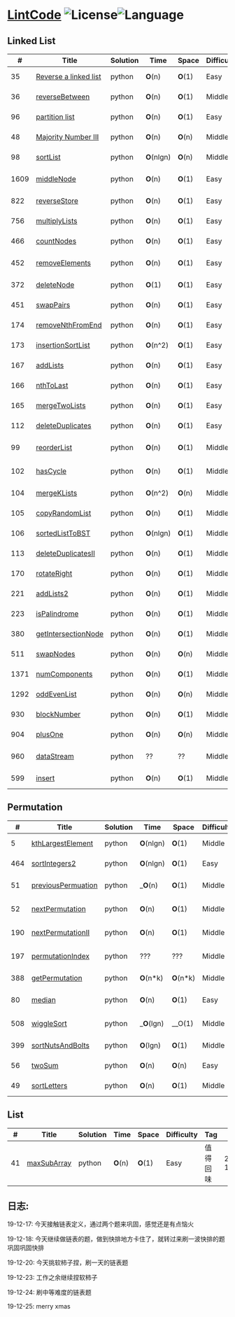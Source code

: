 # [LintCode][1] ![License][2]![Language][3]

## Linked List

| # | Title | Solution | Time | Space | Difficulty | Tag | Date |
|---| ----- | -------- | ---- | ----- | ---------- | --- | ---- |
|35|[Reverse a linked list][4]|python|__O__(n)|__O__(1)|Easy||2019-12-17|
|36|[reverseBetween][5]|python|__O__(n)|__O__(1)|Middle||2019-12-17|
|96|[partition list][6]|python|__O__(n)|__O__(1)|Easy||2019-12-18|
|48|[Majority Number III][7]|python|__O__(n)|__O__(n)|Middle||2019-12-18|
|98|[sortList][10]|python|__O__(nlgn)|__O__(n)|Middle|快排|2019-12-18|
|1609|[middleNode][12]|python|__O__(n)|__O__(1)|Easy|快慢指针|2019-12-20|
|822|[reverseStore][13]|python|__O__(n)|__O__(1)|Easy||2019-12-20|
|756|[multiplyLists][14]|python|__O__(n)|__O__(1)|Easy||2019-12-20|
|466|[countNodes][15]|python|__O__(n)|__O__(1)|Easy||2019-12-20|
|452|[removeElements][16]|python|__O__(n)|__O__(1)|Easy|链表删除元素|2019-12-20|
|372|[deleteNode][17]|python|__O__(1)|__O__(1)|Easy||2019-12-20|
|451|[swapPairs][18]|python|__O__(n)|__O__(1)|Easy||2019-12-20|
|174|[removeNthFromEnd][19]|python|__O__(n)|__O__(1)|Easy||2019-12-20|
|173|[insertionSortList][20]|python|__O__(n^2)|__O__(1)|Easy|2019-12-23|
|167|[addLists][21]|python|__O__(n)|__O__(1)|Easy||2019-12-23|
|166|[nthToLast][22]|python|__O__(n)|__O__(1)|Easy||2019-12-23|
|165|[mergeTwoLists][23]|python|__O__(n)|__O__(1)|Easy||2019-12-23|
|112|[deleteDuplicates][24]|python|__O__(n)|__O__(1)|Easy||2019-12-23|
|99|[reorderList][25]|python|__O__(n)|__O__(1)|Middle|值得回味|2019-12-24|
|102|[hasCycle][26]|python|__O__(n)|__O__(1)|Middle|有趣、经典|2019-12-24|
|104|[mergeKLists][27]|python|__O__(n^2)|__O__(n)|Middle||2019-12-24|
|105|[copyRandomList][28]|python|__O__(n)|__O__(1)|Middle|深拷贝|2019-12-24|
|106|[sortedListToBST][29]|python|__O__(nlgn)|__O__(1)|Middle||2019-12-24|
|113|[deleteDuplicatesII][30]|python|__O__(n)|__O__(1)|Middle||2019-12-24|
|170|[rotateRight][31]|python|__O__(n)|__O__(1)|Middle||2019-12-25|
|221|[addLists2][32]|python|__O__(n)|__O__(1)|Middle||2019-12-25|
|223|[isPalindrome][33]|python|__O__(n)|__O__(1)|Middle||2019-12-25|
|380|[getIntersectionNode][34]|python|__O__(n)|__O__(1)|Middle||2019-12-25|
|511|[swapNodes][35]|python|__O__(n)|__O__(n)|Middle||2019-12-25|
|1371|[numComponents][36]|python|__O__(n)|__O__(1)|Middle|有意思|2019-12-25|
|1292|[oddEvenList][37]|python|__O__(n)|__O__(n)|Middle||2019-12-25|
|930|[blockNumber][38]|python|__O__(n)|__O__(1)|Middle||2019-12-25|
|904|[plusOne][39]|python|__O__(n)|__O__(n)|Middle||2019-12-25|
|960|[dataStream][40]|python|??|??|Middle|值得回味|2019-12-25|
|599|[insert][41]|python|__O__(n)|__O__(1)|Middle||2019-12-25|


## Permutation

| # | Title | Solution | Time | Space | Difficulty | Tag | Date |
|---| ----- | -------- | ---- | ----- | ---------- | --- | ---- |
|5|[kthLargestElement][8]|python|__O__(nlgn)|__O__(1)|Middle|快排|2019-12-18|
|464|[sortIntegers2][9]|python|__O__(nlgn)|__O__(1)|Easy|快排|2019-12-18|
|51|[previousPermuation][42]|python|___O__(n)|__O__(1)|Middle|字典排序|2019-12-26|
|52|[nextPermutation][43]|python|__O__(n)|__O__(1)|Middle|字典排序|2019-12-26|
|190|[nextPermutationII][44]|python|__O__(n)|__O__(1)|Middle|字典排序|2019-12-26|
|197|[permutationIndex][45]|python|???|???|Middle|字典排序|2019-12-26|
|388|[getPermutation][46]|python|__O__(n*k)|__O__(n*k)|Middle|2019-12-27|
|80|[median][47]|python|__O__(n)|__O__(1)|Easy|快排应用|2019-12-27|
|508|[wiggleSort][48]|python|___O__(lgn)|__O(1)|Middle|快排应用|2019-12-27|
|399|[sortNutsAndBolts][49]|python|__O__(lgn)|__O__(1)|Middle|partition|2019-12-27|
|56|[twoSum][50]|python|__O__(n)|__O__(n)|Easy||2019-12-27|
|49|[sortLetters][51]|python|__O__(n)|__O__(1)|Middle||2019-12-30|

## List

| # | Title | Solution | Time | Space | Difficulty | Tag | Date |
|---| ----- | -------- | ---- | ----- | ---------- | --- | ---- |
|41|[maxSubArray][11]|python|__O__(n)|__O__(1)|Easy|值得回味|2019-12-19|

## 日志:

19-12-17: 今天接触链表定义，通过两个题来巩固，感觉还是有点恼火

19-12-18: 今天继续做链表的题，做到快排地方卡住了，就转过来刷一波快排的题巩固巩固快排

19-12-20: 今天挑软柿子捏，刷一天的链表题

19-12-23: 工作之余继续捏软柿子

19-12-24: 刷中等难度的链表题

19-12-25: merry xmas

[1]: https://www.lintcode.com/problem/
[2]: https://img.shields.io/badge/License-MIT-blue
[3]: https://img.shields.io/badge/Language-Python3-green
[4]: ./LinkedList/reverseALinkedList.py
[5]: ./LinkedList/reverseBetween.py
[6]: ./LinkedList/partitionList.py
[7]: ./LinkedList/majorityNumber3.py
[8]: ./Permutation/kthLargestElement.py
[9]: ./Permutation/sortIntegers2.py
[10]: ./LinkedList/sortList.py
[11]: ./List/maxSubArray.py
[12]: ./LinkedList/middleNode.py
[13]: ./LinkedList/reverseStore.py
[14]: ./LinkedList/multiplyLists.py
[15]: ./LinkedList/countNodes.py
[16]: ./LinkedList/removeElements.py
[17]: ./LinkedList/deleteNode.py
[18]: ./LinkedList/swapPairs.py
[19]: ./LinkedList/removeNthFromEnd.py
[20]: ./LinkedList/insertionSortList.py
[21]: ./LinkedList/addLists.py
[22]: ./LinkedList/nthToLast.py
[23]: ./LinkedList/mergeTwoLists.py
[24]: ./LinkedList/deleteDuplicates.py
[25]: ./LinkedList/reorderList.py
[26]: ./LinkedList/hasCycle.py
[27]: ./LinkedList/mergeKLists.py
[28]: ./LinkedList/copyRandomList.py
[29]: ./LinkedList/sortedListToBST.py
[30]: ./LinkedList/deleteDuplicates2.py
[31]: ./LinkedList/rotateRight.py
[32]: ./LinkedList/addLists2.py
[33]: ./LinkedList/isPalindrome.py
[34]: ./LinkedList/getIntersectionNode.py
[35]: ./LinkedList/swapNodes.py
[36]: ./LinkedList/numComponents.py
[37]: ./LinkedList/oddEvenList.py
[38]: ./LinkedList/blockNumber.py
[39]: ./LinkedList/plusOne.py
[40]: ./LinkedList/dataStream.py
[41]: ./LinkedList/insert.py
[42]: ./Permutation/previousPermuation.py
[43]: ./Permutation/nextPermutation.py
[44]: ./Permutation/nextPermutationII.py
[45]: ./Permutation/permutationIndex.py
[46]: ./Permutation/getPermutation.py
[47]: ./Permutation/median.py
[48]: ./Permutation/wiggleSort.py
[49]: ./Permutation/sortNutsAndBolts.py
[50]: ./Permutation/twoSum.py
[51]: ./Permutation/sortLetters.py